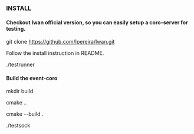 ### INSTALL


#### Checkout lwan official version, so you can easily setup a coro-server for testing.
git clone https://github.com/lpereira/lwan.git

Follow the install instruction in README.

./testrunner

#### Build the event-coro

mkdir build

cmake ..

cmake --build .

./testsock 
